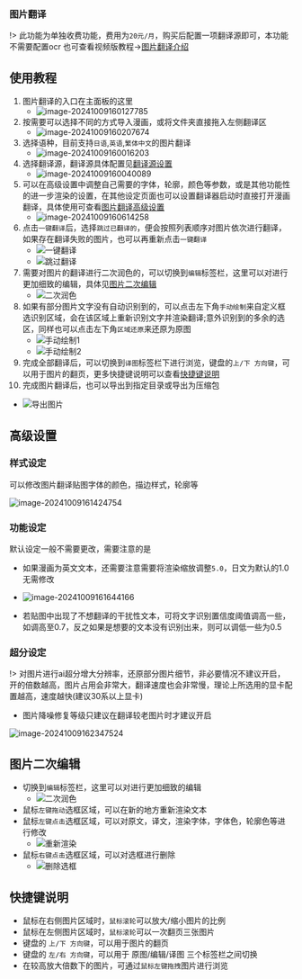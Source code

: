 ### 图片翻译
!> 此功能为单独收费功能，费用为`20元/月`，购买后配置一项翻译源即可，本功能不需要配置ocr
也可查看视频版教程->[图片翻译介绍](https://www.bilibili.com/video/BV1Ws4y1F7qd/)

## 使用教程
1. 图片翻译的入口在主面板的这里
   - ![image-20241009160127785](./../assets/img/image-20241009160127785.webp ':size=50%')
2. 按需要可以选择不同的方式导入漫画，或将文件夹直接拖入左侧翻译区
   - ![image-20241009160207674](./../assets/img/image-20241009160207674.webp ':size=50%')
3. 选择语种，目前支持`日语`,`英语`,`繁体中文`的图片翻译
   - ![image-20241009160016203](./../assets/img/image-20241009160016203.webp ':size=50%')
4. 选择翻译源，翻译源具体配置见[翻译源设置](/5.0/basic/translate#翻译源的注册与使用)
   - ![image-20241009160040089](./../assets/img/image-20241009160040089.webp ':size=50%')
5. 可以在高级设置中调整自己需要的字体，轮廓，颜色等参数，或是其他功能性的进一步渲染的设置，在其他设定页面也可以设置翻译器启动时直接打开漫画翻译，具体使用可查看[图片翻译高级设置](#高级设置)
   - ![image-20241009160614258](./../assets/img/image-20241009160614258.webp ':size=50%')
6. 点击`一键翻译`后，选择`跳过已翻译的`，便会按照列表顺序对图片依次进行翻译，如果存在翻译失败的图片，也可以再重新点击`一键翻译`
   - ![一键翻译](../assets/img/186.webp ':size=50%')
   - ![跳过翻译](../assets/img/277.webp ':size=50%')
7. 需要对图片的翻译进行二次润色的，可以切换到`编辑`标签栏，这里可以对进行更加细致的编辑，具体见[图片二次编辑](#图片二次编辑)
   - ![二次润色](../assets/img/188.webp ':size=50%')
8. 如果有部分图片文字没有自动识别到的，可以点击左下角`手动绘制`来自定义框选识别区域，会在该区域上重新识别文字并渲染翻译;意外识别到的多余的选区，同样也可以点击左下角`区域还原`来还原为原图
   - ![手动绘制1](../assets/img/201_1.webp)
   - ![手动绘制2](../assets/img/202_1.webp)
9. 完成全部翻译后，可以切换到`译图`标签栏下进行浏览，键盘的`上/下 方向键`，可以用于图片的翻页，更多快捷键说明可以查看[快捷键说明](#快捷键说明)
10. 完成图片翻译后，也可以导出到指定目录或导出为压缩包
   - ![导出图片](../assets/img/189.webp ':size=50%')

## 高级设置

### 样式设定

可以修改图片翻译贴图字体的颜色，描边样式，轮廓等

![image-20241009161424754](./../assets/img/image-20241009161424754.webp ':size=50%')

### 功能设定

默认设定一般不需要更改，需要注意的是

- 如果漫画为英文文本，还需要注意需要将渲染缩放调整`5.0`，日文为默认的1.0无需修改

- ![image-20241009161644166](./../assets/img/image-20241009161644166.webp ':size=50%')
- 若贴图中出现了不想翻译的干扰性文本，可将文字识别置信度阈值调高一些，如调高至0.7，反之如果是想要的文本没有识别出来，则可以调低一些为0.5

### 超分设定

!> 对图片进行ai超分增大分辨率，还原部分图片细节，非必要情况不建议开启，开的倍数越高，图片占用会非常大，翻译速度也会非常慢，理论上所选用的显卡配置越高，速度越快(建议30系以上显卡)

- 图片降噪修复等级只建议在翻译较老图片时才建议开启

![image-20241009162347524](./../assets/img/image-20241009162347524.webp ':size=50%')

## 图片二次编辑

- 切换到`编辑`标签栏，这里可以对进行更加细致的编辑
   - ![二次润色](../assets/img/188.webp ':size=50%')
- 鼠标`左键拖动`选框区域，可以在新的地方重新渲染文本
- 鼠标`左键点击`选框区域，可以对原文，译文，渲染字体，字体色，轮廓色等进行修改
   - ![重新渲染](../assets/img/190.webp ':size=50%')
- 鼠标`右键点击`选框区域，可以对选框进行删除
   - ![删除选框](../assets/img/191.webp ':size=50%')

## 快捷键说明
- 鼠标在右侧图片区域时，`鼠标滚轮`可以放大/缩小图片的比例
- 鼠标在左侧图片区域时，`鼠标滚轮`可以一次翻页三张图片
- 键盘的 `上/下 方向键`，可以用于图片的翻页
- 键盘的 `左/右 方向键`，可以用于 原图/编辑/译图 三个标签栏之间切换
- 在较高放大倍数下的图片，可通过`鼠标左键拖拽`图片进行浏览